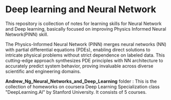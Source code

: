 #  Deep learning and Neural Network

This repository is collection of notes for learning skills for Neural Network and Deep learning, basically focused on improving Physics Informed Neural Network(PINN) skill.

The Physics-Informed Neural Network (PINN) merges neural networks (NN) with partial differential equations (PDEs), enabling direct solutions to intricate physical problems without strict dependence on labeled data. This cutting-edge approach synthesizes PDE principles with NN architecture to accurately predict system behavior, proving invaluable across diverse scientific and engineering domains.

**Andrew_Ng_Neural_Networks_and_Deep_Learning** folder :
This is the collection of homeworks on coursera Deep Learning Specialization class "DeepLearning.AI" by Stanford University. It consists of 5 courses.
